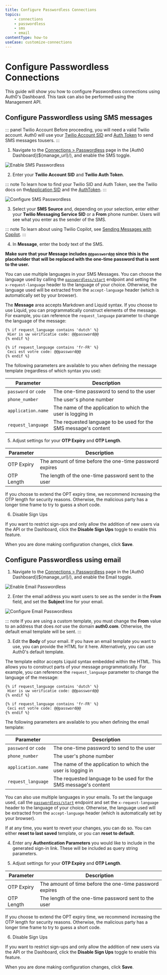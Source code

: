 ```yaml
---
title: Configure Passwordless Connections
topics:
    - connections
    - passwordless
    - sms
    - email
contentType: how-to
useCase: customize-connections
---
```

# Configure Passwordless Connections

This guide will show you how to configure Passwordless connections using Auth0's Dashboard. This task can also be performed using the Management API.

## Configure Passwordless using SMS messages

::: panel Twilio Account
Before proceeding, you will need a valid Twilio account. Auth0 will use your [Twilio Account SID](https://www.twilio.com/help/faq/twilio-basics/what-is-an-application-sid) and [ Auth Token](https://www.twilio.com/help/faq/twilio-basics/what-is-the-auth-token-and-how-can-i-change-it) to send SMS messages tousers.
:::

1. Navigate to the [Connections > Passwordless](${manage_url}/#/connections/passwordless) page in the [Auth0 Dashboard](${manage_url}/), and enable the SMS toggle.

![Enable SMS Passwordless](/media/articles/connections/passwordless/connections-passwordless-list.png)

2. Enter your **Twilio Account SID** and **Twilio Auth Token**.

::: note
To learn how to find your Twilio SID and Auth Token, see the Twilio docs on the[Application SID](https://support.twilio.com/hc/en-us/articles/223136607-What-is-an-Application-SID-) and the [AuthToken](https://support.twilio.com/hc/en-us/articles/223136027-Auth-Tokens-and-How-to-Change-Them).
:::

![Configure SMS Passwordless](/media/articles/connections/passwordless/connections-passwordless-sms.png)

3. Select your **SMS Source** and, depending on your selection, enter either your **Twilio Messaging Service SID** or a **From** phone number. Users will see what you enter as the sender of the SMS.

::: note
To learn about using Twilio Copilot, see [Sending Messages with Copilot](https://www.twilio.com/docs/api/rest/sending-messages-copilot).
:::

4. In **Message**, enter the body text of the SMS.

**Make sure that your Message includes `@@password@@` since this is the placeholder that will be replaced with the one-time password that is sent to the user.**

You can use multiple languages in your SMS Messages. You can choose the language used by calling the [`passwordless/start`](/docs/api/authentication/reference#get-code-or-link) endpoint and setting the `x-request-language` header to the language of your choice. Otherwise, the language used will be extracted from the `accept-language` header (which is automatically set by your browser).

The **Message** area accepts Markdown and Liquid syntax. If you choose to use Liquid, you can programmatically construct elements of the message. For example, you can reference the `request_language` parameter to change the language of the message:

```text
{% if request_language contains 'dutch' %}
 Hier is uw verificatie code: @@password@@
{% endif %}

{% if request_language contains 'fr-FR' %}
 Ceci est votre code: @@password@@
{% endif %}
```

The following parameters are available to you when defining the message template (regardless of which syntax you use):

| Parameter | Description |
| - | - |
| `password` or `code` | The one-time password to send to the user |
| `phone_number ` | The user's phone number |
| `application.name` | The name of the application to which the user is logging in |
| `request_language` | The requested language to be used for the SMS message's content |

5. Adjust settings for your **OTP Expiry** and **OTP Length**.

| Parameter | Description |
| - | - |
| OTP Expiry | The amount of time before the one-time password expires |
| OTP Length | The length of the one-time password sent to the user |

If you choose to extend the OPT expiry time, we recommend increasing the OTP length for security reasons. Otherwise, the malicious party has a longer time frame to try to guess a short code.

6. Disable Sign Ups

If you want to restrict sign-ups and only allow the addition of new users via the API or the Dashboard, click the **Disable Sign Ups** toggle to enable this feature.

When you are done making configuration changes, click **Save**.

## Configure Passwordless using email

1. Navigate to the [Connections > Passwordless](${manage_url}/#/connections/passwordless) page in the [Auth0 Dashboard](${manage_url}/), and enable the Email toggle.

![Enable Email Passwordless](/media/articles/connections/passwordless/connections-passwordless-list.png)

2. Enter the email address you want users to see as the sender in the **From** field, and set the **Subject** line for your email.

![Configure Email Passwordless](/media/articles/connections/passwordless/connections-passwordless-email.png)

::: note
If you are using a custom template, you must change the **From** value to an address that does *not* use the domain **auth0.com**. Otherwise, the default email template will be sent.
:::

3. Edit the **Body** of your email. If you have an email template you want to use, you can provide the HTML for it here. Alternatively, you can use Auth0's default template.

The template editor accepts Liquid syntax embedded within the HTML. This allows you to construct parts of your message programmatically. For example, you can reference the `request_language` parameter to change the language of the message:

```text
{% if request_language contains 'dutch' %}
 Hier is uw verificatie code: @@password@@
{% endif %}

{% if request_language contains 'fr-FR' %}
 Ceci est votre code: @@password@@
{% endif %}
```

The following parameters are available to you when defining the email template:

| Parameter | Description |
| - | - |
| `password` or `code` | The one-time password to send to the user |
| `phone_number ` | The user's phone number |
| `application.name` | The name of the application to which the user is logging in |
| `request_language` | The requested language to be used for the SMS message's content |

You can also use multiple languages in your emails. To set the language used, call the [`passwordless/start`](/docs/api/authentication/reference#get-code-or-link) endpoint and set the `x-request-language` header to the language of your choice. Otherwise, the language used will be extracted from the `accept-language` header (which is automatically set by your browser).

If at any time, you want to revert your changes, you can do so. You can either **reset to last saved** template, or you can **reset to default**.

4. Enter any **Authentication Parameters** you would like to include in the generated sign-in link. These will be included as query string parameters.

5. Adjust settings for your **OTP Expiry** and **OTP Length**.

| Parameter | Description |
| - | - |
| OTP Expiry | The amount of time before the one-time password expires |
| OTP Length | The length of the one-time password sent to the user |

If you choose to extend the OPT expiry time, we recommend increasing the OTP length for security reasons. Otherwise, the malicious party has a longer time frame to try to guess a short code.

6. Disable Sign Ups

If you want to restrict sign-ups and only allow the addition of new users via the API or the Dashboard, click the **Disable Sign Ups** toggle to enable this feature.

When you are done making configuration changes, click **Save**.